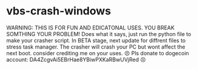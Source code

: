 # vbs-crash-windows
WARNING: THIS IS FOR FUN AND EDICATONAL USES. YOU BREAK SOMTHING YOUR PROBLEM!
Does what it says, just run the python file to make your crasher script.
In BETA stage, next update for diffrent files to stress task manager.
The crasher will crash your PC but wont affect the next boot.
consider crediting me on your uses.
😣 Pls donate to dogecoin account: DA4ZcgvAi5EBrHae8YBiwPXKaRBwUVjRed 😣
